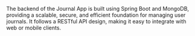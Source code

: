 The backend of the Journal App is built using Spring Boot and MongoDB, providing a scalable, secure, and efficient foundation for managing user journals. It follows a RESTful API design, making it easy to integrate with web or mobile clients.

